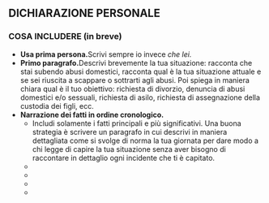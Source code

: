 <h2>DICHIARAZIONE PERSONALE</h2>
<h3>COSA INCLUDERE (in breve)</h3>
<ul>
    <li><strong>Usa prima persona.</strong>Scrivi sempre io invece <em>che lei.</em></li>
    <li><strong>Primo paragrafo.</strong>Descrivi brevemente la tua situazione: racconta che stai subendo abusi domestici, racconta qual è la tua situazione attuale e se sei riuscita a scappare o sottrarti agli abusi. Poi spiega in maniera chiara qual è il tuo obiettivo: richiesta di divorzio, denuncia di abusi domestici e/o sessuali, richiesta di asilo, richiesta di assegnazione della custodia dei figli, ecc.</li>
    <li><strong>Narrazione dei fatti in ordine cronologico.</strong>
        <ul>
            <li>Includi solamente i fatti principali e più significativi. Una buona strategia è scrivere un paragrafo in cui descrivi in maniera dettagliata come si svolge di norma la tua giornata per dare modo a chi legge di capire la tua situazione senza aver bisogno di raccontare in dettaglio ogni incidente che ti è capitato.</li>
            <li></li>
            <li></li>
            <li></li>
            <li></li>
        </ul>
    </li>
</ul>